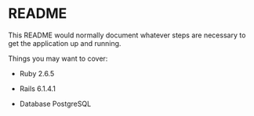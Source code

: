 # README

This README would normally document whatever steps are necessary to get the
application up and running.

Things you may want to cover:

* Ruby 2.6.5

* Rails 6.1.4.1

<!-- * System dependencies -->

<!-- * Configuration -->

* Database PostgreSQL

<!-- 
* How to run the test suite

* Services (job queues, cache servers, search engines, etc.)

* Deployment instructions

* ... -->
